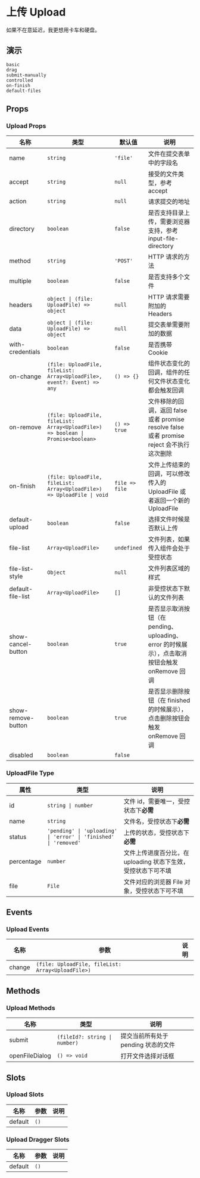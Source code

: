 # 上传 Upload
如果不在意延迟，我更想用卡车和硬盘。
## 演示
```demo
basic
drag
submit-manually
controlled
on-finish
default-files
```
## Props
### Upload Props
|名称|类型|默认值|说明|
|-|-|-|-|
|name|`string`|`'file'`|文件在提交表单中的字段名|
|accept|`string`|`null`|接受的文件类型，参考 <n-a href="https://developer.mozilla.org/en-US/docs/Web/HTML/Element/input/file#accept">accept</n-a>|
|action|`string`|`null`|请求提交的地址|
|directory|`boolean`|`false`|是否支持目录上传，需要浏览器支持，参考 <n-a href="https://caniuse.com/#feat=input-file-directory">input-file-directory</n-a>|
|method|`string`|`'POST'`|HTTP 请求的方法|
|multiple|`boolean`|`false`|是否支持多个文件|
|headers|`object \| (file: UploadFile) => object`|`null`|HTTP 请求需要附加的 Headers|
|data|`object \| (file: UploadFile) => object`|`null`|提交表单需要附加的数据|
|with-credentials|`boolean`|`false`|是否携带 Cookie|
|on-change|`(file: UploadFile, fileList: Array<UploadFile>, event?: Event) => any`|`() => {}`|组件状态变化的回调，组件的任何文件状态变化都会触发回调|
|on-remove|`(file: UploadFile, fileList: Array<UploadFile>) => boolean \| Promise<boolean>`|`() => true`|文件移除的回调，返回 false 或者 promise resolve false 或者 promise reject 会不执行这次删除|
|on-finish|`(file: UploadFile, fileList: Array<UploadFile>) => UploadFile \| void`|`file => file`|文件上传结束的回调，可以修改传入的 UploadFile 或者返回一个新的 UploadFile|
|default-upload|`boolean`|`false`|选择文件时候是否默认上传|
|file-list|`Array<UploadFile>`|`undefined`|文件列表，如果传入组件会处于受控状态|
|file-list-style|`Object`|`null`|文件列表区域的样式|
|default-file-list|`Array<UploadFile>`|`[]`|非受控状态下默认的文件列表|
|show-cancel-button|`boolean`|`true`|是否显示取消按钮（在 pending、uploading、error 的时候展示），点击取消按钮会触发 onRemove 回调|
|show-remove-button|`boolean`|`true`|是否显示删除按钮（在 finished 的时候展示），点击删除按钮会触发 onRemove 回调|
|disabled|`boolean`|`false`||


### UploadFile Type
|属性|类型|说明|
|-|-|-|
|id|`string \| number`|文件 id，需要唯一，受控状态下**必需**|
|name|`string`|文件名，受控状态下**必需**|
|status|`'pending' \| 'uploading' \| 'error' \| 'finished' \| 'removed'`|上传的状态，受控状态下**必需**|
|percentage|`number`|文件上传进度百分比，在 uploading 状态下生效，受控状态下可不填|
|file|`File`|文件对应的浏览器 File 对象，受控状态下可不填|

## Events
### Upload Events
|名称|参数|说明|
|-|-|-|
|change|`(file: UploadFile, fileList: Array<UploadFile>)`||

## Methods
### Upload Methods
|名称|类型|说明|
|-|-|-|
|submit|`(fileId?: string \| number)`|提交当前所有处于 pending 状态的文件|
|openFileDialog|`() => void`|打开文件选择对话框|

## Slots
### Upload Slots
|名称|参数|说明|
|-|-|-|
|default|`()`||

### Upload Dragger Slots
|名称|参数|说明|
|-|-|-|
|default|`()`||
